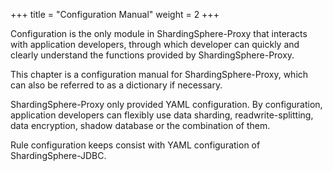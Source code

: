 +++
title = "Configuration Manual"
weight = 2
+++

Configuration is the only module in ShardingSphere-Proxy that interacts with application developers, 
through which developer can quickly and clearly understand the functions provided by ShardingSphere-Proxy.

This chapter is a configuration manual for ShardingSphere-Proxy, which can also be referred to as a dictionary if necessary.

ShardingSphere-Proxy only provided YAML configuration. 
By configuration, application developers can flexibly use data sharding, readwrite-splitting, data encryption, shadow database or the combination of them.

Rule configuration keeps consist with YAML configuration of ShardingSphere-JDBC.
